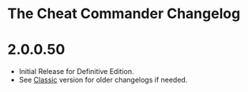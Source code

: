 The Cheat Commander Changelog
=======
# 2.0.0.50
* Initial Release for Definitive Edition.
* See [Classic](https://www.nexusmods.com/divinityoriginalsin2/mods/153) version for older changelogs if needed.
